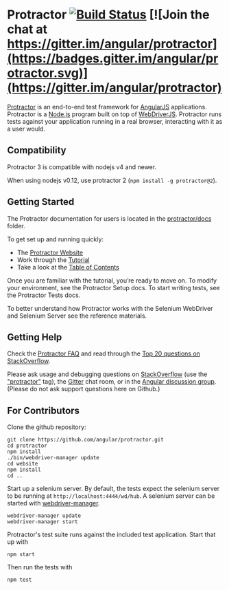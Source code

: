 Protractor [![Build Status](https://travis-ci.org/angular/protractor.png?branch=master)](https://travis-ci.org/angular/protractor) [![Join the chat at https://gitter.im/angular/protractor](https://badges.gitter.im/angular/protractor.svg)](https://gitter.im/angular/protractor)
==========

[Protractor](http://angular.github.io/protractor) is an end-to-end test framework for [AngularJS](http://angularjs.org/) applications. Protractor is a [Node.js](http://nodejs.org/) program built on top of [WebDriverJS](https://github.com/SeleniumHQ/selenium/wiki/WebDriverJs). Protractor runs tests against your application running in a real browser, interacting with it as a user would.

Compatibility
-------------

Protractor 3 is compatible with nodejs v4 and newer.

When using nodejs v0.12, use protractor 2 (`npm install -g protractor@2`).

Getting Started
---------------

The Protractor documentation for users is located in the [protractor/docs](https://github.com/angular/protractor/tree/master/docs) folder.

To get set up and running quickly:
 - The [Protractor Website](http://angular.github.io/protractor)
 - Work through the [Tutorial](http://angular.github.io/protractor/#/tutorial)
 - Take a look at the [Table of Contents](http://angular.github.io/protractor/#/toc)

Once you are familiar with the tutorial, you’re ready to move on. To modify your environment, see the Protractor Setup docs. To start writing tests, see the Protractor Tests docs.

To better understand how Protractor works with the Selenium WebDriver and Selenium Server see the reference materials.


Getting Help
------------

Check the [Protractor FAQ](https://github.com/angular/protractor/blob/master/docs/faq.md) and read through the [Top 20 questions on StackOverflow](http://stackoverflow.com/questions/tagged/protractor?sort=votes&pageSize=20).

Please ask usage and debugging questions on [StackOverflow](http://stackoverflow.com/questions/tagged/protractor) (use the ["protractor"](http://stackoverflow.com/questions/ask?tags=protractor) tag), the [Gitter](https://gitter.im/angular/protractor) chat room, or in the [Angular discussion group](https://groups.google.com/forum/?fromgroups#!forum/angular). (Please do not ask support questions here on Github.)


For Contributors
----------------
Clone the github repository:

    git clone https://github.com/angular/protractor.git
    cd protractor
    npm install
    ./bin/webdriver-manager update
    cd website
    npm install
    cd ..

Start up a selenium server. By default, the tests expect the selenium server to be running at `http://localhost:4444/wd/hub`. A selenium server can be started with [webdriver-manager](https://github.com/angular/webdriver-manager).

    webdriver-manager update
    webdriver-manager start

Protractor's test suite runs against the included test application. Start that up with

    npm start

Then run the tests with

    npm test

